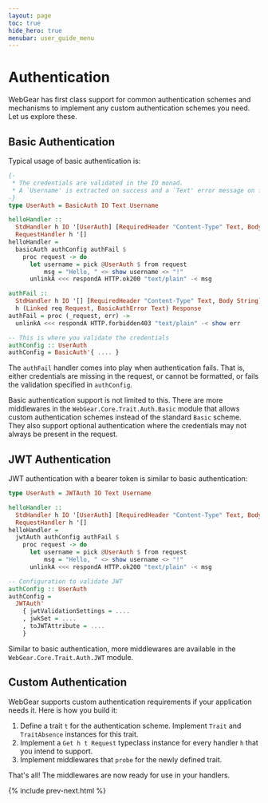 ```yaml
---
layout: page
toc: true
hide_hero: true
menubar: user_guide_menu
---
```


# Authentication

WebGear has first class support for common authentication schemes and mechanisms to implement any custom authentication
schemes you need. Let us explore these.

## Basic Authentication

Typical usage of basic authentication is:

```haskell
{-
 * The credentials are validated in the IO monad.
 * A `Username' is extracted on success and a `Text' error message on failure.
-}
type UserAuth = BasicAuth IO Text Username

helloHandler ::
  StdHandler h IO '[UserAuth] [RequiredHeader "Content-Type" Text, Body String] =>
  RequestHandler h '[]
helloHandler =
  basicAuth authConfig authFail $
    proc request -> do
      let username = pick @UserAuth $ from request
          msg = "Hello, " <> show username <> "!"
      unlinkA <<< respondA HTTP.ok200 "text/plain" -< msg

authFail ::
  StdHandler h IO '[] [RequiredHeader "Content-Type" Text, Body String] =>
  h (Linked req Request, BasicAuthError Text) Response
authFail = proc (_request, err) ->
  unlinkA <<< respondA HTTP.forbidden403 "text/plain" -< show err

-- This is where you validate the credentials
authConfig :: UserAuth
authConfig = BasicAuth'{ .... }
```

The `authFail` handler comes into play when authentication fails. That is, either credentials are missing in the
request, or cannot be formatted, or fails the validation specified in `authConfig`.

Basic authentication support is not limited to this. There are more middlewares in the `WebGear.Core.Trait.Auth.Basic`
module that allows custom authentication schemes instead of the standard `Basic` scheme. They also support optional
authentication where the credentials may not always be present in the request.

## JWT Authentication

JWT authentication with a bearer token is similar to basic authentication:

```haskell
type UserAuth = JWTAuth IO Text Username

helloHandler ::
  StdHandler h IO '[UserAuth] [RequiredHeader "Content-Type" Text, Body String] =>
  RequestHandler h '[]
helloHandler =
  jwtAuth authConfig authFail $
    proc request -> do
      let username = pick @UserAuth $ from request
          msg = "Hello, " <> show username <> "!"
      unlinkA <<< respondA HTTP.ok200 "text/plain" -< msg

-- Configuration to validate JWT
authConfig :: UserAuth
authConfig =
  JWTAuth'
    { jwtValidationSettings = ....
    , jwkSet = ....
    , toJWTAttribute = ....
    }
```

Similar to basic authentication, more middlewares are available in the `WebGear.Core.Trait.Auth.JWT` module.

## Custom Authentication

WebGear supports custom authentication requirements if your application needs it. Here is how you build it:

1. Define a trait `t` for the authentication scheme. Implement `Trait` and `TraitAbsence` instances for this trait.
2. Implement a `Get h t Request` typeclass instance for every handler `h` that you intend to support.
3. Implement middlewares that `probe` for the newly defined trait.

That's all! The middlewares are now ready for use in your handlers.

{% include prev-next.html %}
